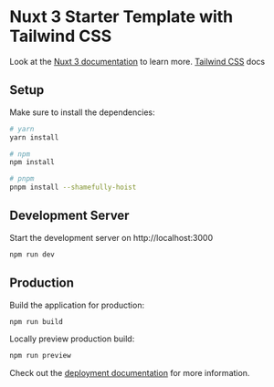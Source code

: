 # Nuxt 3 Starter Template with Tailwind CSS

Look at the [Nuxt 3 documentation](https://nuxt.com/docs/getting-started/introduction) to learn more.
[Tailwind CSS](https://tailwindcss.com/) docs


## Setup

Make sure to install the dependencies:

```bash
# yarn
yarn install

# npm
npm install

# pnpm
pnpm install --shamefully-hoist
```

## Development Server

Start the development server on http://localhost:3000

```bash
npm run dev
```

## Production

Build the application for production:

```bash
npm run build
```

Locally preview production build:

```bash
npm run preview
```

Check out the [deployment documentation](https://nuxt.com/docs/getting-started/deployment) for more information.
